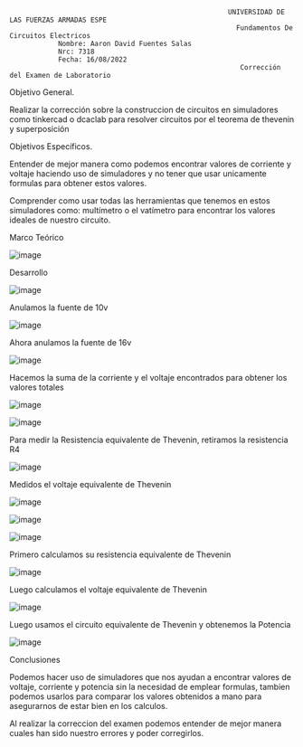                                                           UNIVERSIDAD DE LAS FUERZAS ARMADAS ESPE
                                                            Fundamentos De Circuitos Electricos
                Nombre: Aaron David Fuentes Salas
                Nrc: 7318
                Fecha: 16/08/2022
                                                             Corrección del Examen de Laboratorio
                                                                                                                    
Objetivo General.

Realizar la corrección sobre la construccion de circuitos en simuladores como tinkercad o dcaclab para resolver circuitos por el teorema de thevenin y superposición

Objetivos Específicos.

Entender de mejor manera como podemos encontrar valores de corriente y voltaje haciendo uso de simuladores y no tener que usar unicamente formulas para obtener estos valores.

Comprender como usar todas las herramientas que tenemos en estos simuladores como: multímetro o el vatímetro para encontrar los valores ideales de nuestro circuito.

Marco Teórico

![image](https://user-images.githubusercontent.com/105386939/184754409-c7ccc640-b66c-4e12-b2da-ceee2afd7349.png)

Desarrollo

![image](https://user-images.githubusercontent.com/105386939/184756582-920511df-afd0-4748-b336-6b4f79bd9305.png)

Anulamos la fuente de 10v 

![image](https://user-images.githubusercontent.com/105386939/184757567-68d516d7-03b8-4f90-9ea7-fc362aff3d9d.png)

Ahora anulamos la fuente de 16v

![image](https://user-images.githubusercontent.com/105386939/184757654-8154d032-78dd-4b7f-b93e-24c3d46c569e.png)

Hacemos la suma de la corriente y el voltaje encontrados para obtener los valores totales

![image](https://user-images.githubusercontent.com/105386939/184758121-d7fe6814-05d8-4965-8cf1-cf42e554371d.png)


![image](https://user-images.githubusercontent.com/105386939/184758371-d9d1a2cb-7c50-4295-abfd-b846f8e18b1e.png)

Para medir la Resistencia equivalente de Thevenin, retiramos la resistencia R4

![image](https://user-images.githubusercontent.com/105386939/184759048-6fd18be6-dd9f-4704-8a4b-ca01ddf6a22a.png)

Medidos el voltaje equivalente de Thevenin

![image](https://user-images.githubusercontent.com/105386939/184767424-2561b502-05ac-46b3-838c-4ec14114c4b5.png)

![image](https://user-images.githubusercontent.com/105386939/184770392-fa72aa87-c5ca-4acf-b986-560da22bf603.png)

![image](https://user-images.githubusercontent.com/105386939/184773726-2d8a856f-f12f-4dcf-b4b8-6b521326974c.png)

Primero calculamos su resistencia equivalente de Thevenin

![image](https://user-images.githubusercontent.com/105386939/184778008-b6ffbcc5-69e6-46eb-9ce3-b1ce2cdc51e6.png)

Luego calculamos el voltaje equivalente de Thevenin

![image](https://user-images.githubusercontent.com/105386939/184779191-09847b8d-4140-4e70-9701-9f6e3d22bc67.png)

Luego usamos el circuito equivalente de Thevenin y obtenemos la Potencia

![image](https://user-images.githubusercontent.com/105386939/184779832-3dd440b9-d38f-41e4-8ce1-d7e9f0a1ab6b.png)

Conclusiones

Podemos hacer uso de simuladores que nos ayudan a encontrar valores de voltaje, corriente y potencia sin la necesidad de emplear formulas, tambien podemos usarlos para comparar los valores obtenidos a mano para asegurarnos de estar bien en los calculos.

Al realizar la correccion del examen podemos entender de mejor manera cuales han sido nuestro errores y poder corregirlos.












